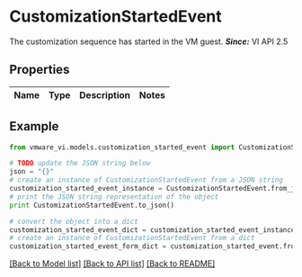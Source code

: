 # CustomizationStartedEvent

The customization sequence has started in the VM guest.  ***Since:*** VI API 2.5 

## Properties
Name | Type | Description | Notes
------------ | ------------- | ------------- | -------------

## Example

```python
from vmware_vi.models.customization_started_event import CustomizationStartedEvent

# TODO update the JSON string below
json = "{}"
# create an instance of CustomizationStartedEvent from a JSON string
customization_started_event_instance = CustomizationStartedEvent.from_json(json)
# print the JSON string representation of the object
print CustomizationStartedEvent.to_json()

# convert the object into a dict
customization_started_event_dict = customization_started_event_instance.to_dict()
# create an instance of CustomizationStartedEvent from a dict
customization_started_event_form_dict = customization_started_event.from_dict(customization_started_event_dict)
```
[[Back to Model list]](../README.md#documentation-for-models) [[Back to API list]](../README.md#documentation-for-api-endpoints) [[Back to README]](../README.md)


